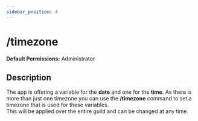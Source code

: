 ```yaml
---
sidebar_position: 4
---
```


# /timezone
**Default Permissions:** Administrator
## Description
The app is offering a variable for the **date** and one for the **time**. As there is more than just one timezone you can use the **/timezone** command to set a timezone that is used for these variables.  
This will be applied over the entire guild and can be changed at any time.